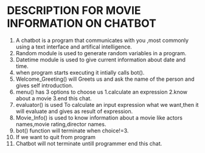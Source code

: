 # DESCRIPTION FOR MOVIE INFORMATION ON CHATBOT
1. A chatbot is a program that communicates with you ,most commonly using a text interface and artifical intelligence.
2. Random module is used to generate random variables in a program.
3. Datetime module is used to give current information about date and time.
4. when program starts executing it intially calls bot().
5. Welcome_Greeting() will Greets us and ask the name of the person and gives self introduction.
6. menu() has 3 options to choose us 1.calculate an expression
                                    2.know about a movie
                                    3.end this chat.
7. evaluator() is used To calculate an input expression what we want,then it will evaluate and gives as result of expression.
8. Movie_Info() is used to know information about a movie like actors names,movie rating,director names.
9. bot() function will terminate when choice!=3.
10. If we want to quit from program
11. Chatbot will not terminate untill  programmer end this chat.
